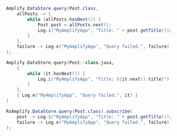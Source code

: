 <amplify-block-switcher>
<amplify-block name="Java">

```java
Amplify.DataStore.query(Post.class,
    allPosts -> {
        while (allPosts.hasNext()) {
            Post post = allPosts.next();
            Log.i("MyAmplifyApp", "Title: " + post.getTitle());
        }
    },
    failure -> Log.e("MyAmplifyApp", "Query failed.", failure)
);
```

</amplify-block>
<amplify-block name="Kotlin">

```kotlin
Amplify.DataStore.query(Post::class.java,
    {
        while (it.hasNext()) {
            Log.i("MyAmplifyApp", "Title: ${it.next().title}")
        }
    },
    { Log.e("MyAmplifyApp", "Query failed.", it) }
)
```

</amplify-block>
<amplify-block name="RxJava">

```java
RxAmplify.DataStore.query(Post.class).subscribe(
    post -> Log.i("MyAmplifyApp", "Title: " + post.getTitle()),
    failure -> Log.e("MyAmplifyApp", "Query failed.", failure)
);
```

</amplify-block>
</amplify-block-switcher>
